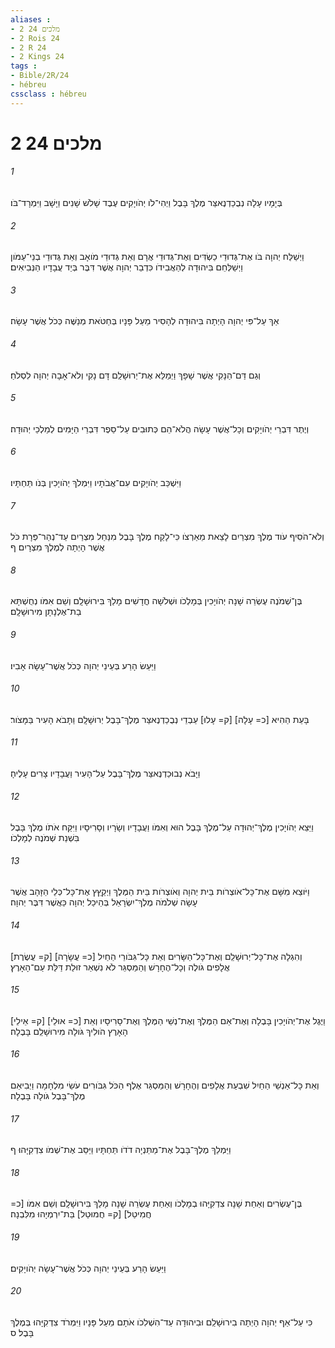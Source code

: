 ```yaml
---
aliases : 
- 2 מלכים 24
- 2 Rois 24
- 2 R 24
- 2 Kings 24
tags : 
- Bible/2R/24
- hébreu
cssclass : hébreu
---
```


# 2 מלכים 24

###### 1
בְּיָמָיו עָלָה נְבֻכַדְנֶאצַּר מֶלֶךְ בָּבֶל וַיְהִי־לֹו יְהֹויָקִים עֶבֶד שָׁלֹשׁ שָׁנִים וַיָּשָׁב וַיִּמְרָד־בֹּו׃
###### 2
וַיְשַׁלַּח יְהוָה בֹּו אֶת־גְּדוּדֵי כַשְׂדִּים וְאֶת־גְּדוּדֵי אֲרָם וְאֵת גְּדוּדֵי מֹואָב וְאֵת גְּדוּדֵי בְנֵי־עַמֹּון וַיְשַׁלְּחֵם בִּיהוּדָה לְהַאֲבִידֹו כִּדְבַר יְהוָה אֲשֶׁר דִּבֶּר בְּיַד עֲבָדָיו הַנְּבִיאִים׃
###### 3
אַךְ עַל־פִּי יְהוָה הָיְתָה בִּיהוּדָה לְהָסִיר מֵעַל פָּנָיו בְּחַטֹּאת מְנַשֶּׁה כְּכֹל אֲשֶׁר עָשָׂה׃
###### 4
וְגַם דַּם־הַנָּקִי אֲשֶׁר שָׁפָךְ וַיְמַלֵּא אֶת־יְרוּשָׁלִַם דָּם נָקִי וְלֹא־אָבָה יְהוָה לִסְלֹחַ׃
###### 5
וְיֶתֶר דִּבְרֵי יְהֹויָקִים וְכָל־אֲשֶׁר עָשָׂה הֲלֹא־הֵם כְּתוּבִים עַל־סֵפֶר דִּבְרֵי הַיָּמִים לְמַלְכֵי יְהוּדָה׃
###### 6
וַיִּשְׁכַּב יְהֹויָקִים עִם־אֲבֹתָיו וַיִּמְלֹךְ יְהֹויָכִין בְּנֹו תַּחְתָּיו׃
###### 7
וְלֹא־הֹסִיף עֹוד מֶלֶךְ מִצְרַיִם לָצֵאת מֵאַרְצֹו כִּי־לָקַח מֶלֶךְ בָּבֶל מִנַּחַל מִצְרַיִם עַד־נְהַר־פְּרָת כֹּל אֲשֶׁר הָיְתָה לְמֶלֶךְ מִצְרָיִם׃ ף
###### 8
בֶּן־שְׁמֹנֶה עֶשְׂרֵה שָׁנָה יְהֹויָכִין בְּמָלְכֹו וּשְׁלֹשָׁה חֳדָשִׁים מָלַךְ בִּירוּשָׁלִָם וְשֵׁם אִמֹּו נְחֻשְׁתָּא בַת־אֶלְנָתָן מִירוּשָׁלִָם׃
###### 9
וַיַּעַשׂ הָרַע בְּעֵינֵי יְהוָה כְּכֹל אֲשֶׁר־עָשָׂה אָבִיו׃
###### 10
בָּעֵת הַהִיא [כ= עָלָה] [ק= עָלוּ] עַבְדֵי נְבֻכַדְנֶאצַּר מֶלֶךְ־בָּבֶל יְרוּשָׁלִָם וַתָּבֹא הָעִיר בַּמָּצֹור׃
###### 11
וַיָּבֹא נְבוּכַדְנֶאצַּר מֶלֶךְ־בָּבֶל עַל־הָעִיר וַעֲבָדָיו צָרִים עָלֶיהָ׃
###### 12
וַיֵּצֵא יְהֹויָכִין מֶלֶךְ־יְהוּדָה עַל־מֶלֶךְ בָּבֶל הוּא וְאִמֹּו וַעֲבָדָיו וְשָׂרָיו וְסָרִיסָיו וַיִּקַּח אֹתֹו מֶלֶךְ בָּבֶל בִּשְׁנַת שְׁמֹנֶה לְמָלְכֹו׃
###### 13
וַיֹּוצֵא מִשָּׁם אֶת־כָּל־אֹוצְרֹות בֵּית יְהוָה וְאֹוצְרֹות בֵּית הַמֶּלֶךְ וַיְקַץֵּץ אֶת־כָּל־כְּלֵי הַזָּהָב אֲשֶׁר עָשָׂה שְׁלֹמֹה מֶלֶךְ־יִשְׂרָאֵל בְּהֵיכַל יְהוָה כַּאֲשֶׁר דִּבֶּר יְהוָה׃
###### 14
וְהִגְלָה אֶת־כָּל־יְרוּשָׁלִַם וְאֶת־כָּל־הַשָּׂרִים וְאֵת כָּל־גִּבֹּורֵי הַחַיִל [כ= עֲשָׂרָה] [ק= עֲשֶׂרֶת] אֲלָפִים גֹּולֶה וְכָל־הֶחָרָשׁ וְהַמַּסְגֵּר לֹא נִשְׁאַר זוּלַת דַּלַּת עַם־הָאָרֶץ׃
###### 15
וַיֶּגֶל אֶת־יְהֹויָכִין בָּבֶלָה וְאֶת־אֵם הַמֶּלֶךְ וְאֶת־נְשֵׁי הַמֶּלֶךְ וְאֶת־סָרִיסָיו וְאֵת [כ= אוּלֵי] [ק= אֵילֵי] הָאָרֶץ הֹולִיךְ גֹּולָה מִירוּשָׁלִַם בָּבֶלָה׃
###### 16
וְאֵת כָּל־אַנְשֵׁי הַחַיִל שִׁבְעַת אֲלָפִים וְהֶחָרָשׁ וְהַמַּסְגֵּר אֶלֶף הַכֹּל גִּבֹּורִים עֹשֵׂי מִלְחָמָה וַיְבִיאֵם מֶלֶךְ־בָּבֶל גֹּולָה בָּבֶלָה׃
###### 17
וַיַּמְלֵךְ מֶלֶךְ־בָּבֶל אֶת־מַתַּנְיָה דֹדֹו תַּחְתָּיו וַיַּסֵּב אֶת־שְׁמֹו צִדְקִיָּהוּ׃ ף
###### 18
בֶּן־עֶשְׂרִים וְאַחַת שָׁנָה צִדְקִיָּהוּ בְמָלְכֹו וְאַחַת עֶשְׂרֵה שָׁנָה מָלַךְ בִּירוּשָׁלִָם וְשֵׁם אִמֹּו [כ= חֲמִיטַל] [ק= חֲמוּטַל] בַּת־יִרְמְיָהוּ מִלִּבְנָה׃
###### 19
וַיַּעַשׂ הָרַע בְּעֵינֵי יְהוָה כְּכֹל אֲשֶׁר־עָשָׂה יְהֹויָקִים׃
###### 20
כִּי עַל־אַף יְהוָה הָיְתָה בִירוּשָׁלִַם וּבִיהוּדָה עַד־הִשְׁלִכֹו אֹתָם מֵעַל פָּנָיו וַיִּמְרֹד צִדְקִיָּהוּ בְּמֶלֶךְ בָּבֶל׃ ס
